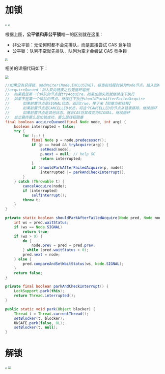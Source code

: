 # 加锁

<img src="C:\ImageA\20231008105717.png" style="zoom:33%;" />

<img src="C:\ImageA\20231008105733.png" style="zoom:39%;" />

根据上图，**公平锁和非公平锁**唯一的区别就在这里：
- 非公平锁：无论何时都不会先排队，而是直接尝试 CAS 竞争锁
- 公平锁：队列不空就先排队，队列为空才会尝试 CAS 竞争锁

<img src="C:\ImageA\20231008105752.png" style="zoom:50%;" />

相关的详细代码如下：

<img src="C:\ImageA\20231008105805.png" style="zoom:67%;" />

```java
//如果没有获得锁，addWaiter(Node.EXCLUSIVE)，将当前线程封装为Node节点，插入到AQS的双向链表的结尾
//acquireQueued：加入双向链表之后死循环遍历
//  如果我是第一个排队的节点就tryAcquire，如果加锁失败就继续往下执行
//  如果不是第一个排队的节点，继续往下执行shouldParkAfterFailedAcquire
//      如果前置节点是SIGNAL状态，返回true，接下来【阻塞当前线程】
//      如果前置节点是CANCELLED状态，将这个CANCELLED的节点从链表移除，继续循环
//      如果前置节点是其他状态，就会CAS将其改变为SIGNAL，继续循环
//  总之最终要么是加锁成功，要么是线程阻塞
final boolean acquireQueued(final Node node, int arg) {
    boolean interrupted = false;
    try {
        for (;;) {
            final Node p = node.predecessor();
            if (p == head && tryAcquire(arg)) {
                setHead(node);
                p.next = null; // help GC
                return interrupted;
            }
            if (shouldParkAfterFailedAcquire(p, node))
                interrupted |= parkAndCheckInterrupt();
        }
    } catch (Throwable t) {
        cancelAcquire(node);
        if (interrupted)
            selfInterrupt();
        throw t;
    }
}

private static boolean shouldParkAfterFailedAcquire(Node pred, Node node) {
    int ws = pred.waitStatus;
    if (ws == Node.SIGNAL)
        return true;
    if (ws > 0) {
        do {
            node.prev = pred = pred.prev;
        } while (pred.waitStatus > 0);
        pred.next = node;
    } else {
        pred.compareAndSetWaitStatus(ws, Node.SIGNAL);
    }
    return false;
}

private final boolean parkAndCheckInterrupt() {
    LockSupport.park(this);
    return Thread.interrupted();
}

public static void park(Object blocker) {
    Thread t = Thread.currentThread();
    setBlocker(t, blocker);
    UNSAFE.park(false, 0L);
    setBlocker(t, null);
}
```

# 解锁

<img src="C:\ImageA\20231008105824.png" style="zoom:40%;" />

<img src="C:\ImageA\20231008105841.png" style="zoom:56%;" />